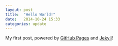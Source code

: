 ```yaml
---
layout: post
title:  "Hello World!"
date:   2014-10-24 15:33
categories: update
---
```

My first post, powered by [GitHub Pages][gh-pages] and [Jekyll][jekyll]!

[gh-pages]:     https://pages.github.com/
[jekyll]:       http://jekyllrb.com/